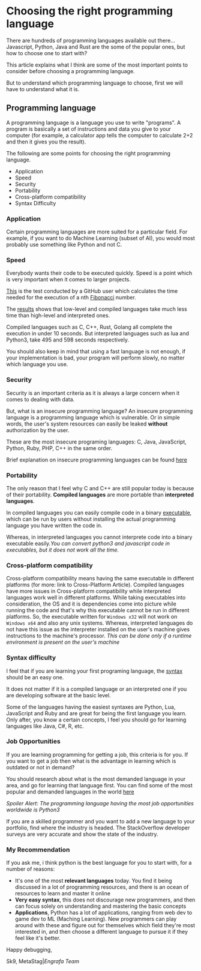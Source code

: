# Choosing the right programming language

There are hundreds of programming languages available out there... Javascript, Python, Java and Rust are the some of the popular ones, but how to choose one to start with?

This article explains what I think are some of the most important points to consider before choosing a programming language.

But to understand which programming language to choose,
first we will have to understand what it is.

## Programming language

A programming language is a language you use to write "programs". A program is basically a set of instructions and data you give to your computer (for example, a calculator app tells the computer to calculate 2+2 and then it gives you the result).

The following are some points for choosing the right programming language.
- Application
- Speed
- Security
- Portability
- Cross-platform compatibility
- Syntax Difficulty

### Application
Certain programming languages are more suited for a particular field. For example, if you want to do Machine Learning (subset of AI), you would most probably use something like Python and not C.

### Speed
Everybody wants their code to be executed quickly. Speed is a point which is very important when it comes to larger projects.

[This](https://github.com/drujensen/fib) is the test conducted by a GitHub user which calculates the time needed for the execution of a nth [Fibonacci](https://en.wikipedia.org/wiki/Fibonacci_number) number.

The [results]() shows that low-level and compiled languages take much less time than high-level and interpreted ones.

Compiled languages such as C, C++, Rust, Golang all complete the execution in under 10 seconds.
But interpreted languages such as lua and Python3, take 495 and 598 seconds respectively.

You should also keep in mind that using a fast language is not enough, if your implementation is bad, your program will perform slowly, no matter which language you use.

### Security
Security is an important criteria as it is always a large concern when it comes to dealing with data.

But, what is an insecure programming language? An insecure programming language is a programming language which is vulnerable. Or in simple words, the user's system resources can easily be leaked **without** authorization by the user.

These are the most insecure programing languages: C, Java, JavaScript, Python, Ruby, PHP, C++ in the same order.

Brief explanation on insecure programming languages can be found [here](https://www.zdnet.com/article/which-are-the-most-insecure-programming-languages/)

### Portability
The only reason that I feel why C and C++ are still popular today is because of their portability.
**Compiled languages** are more portable than **interpreted languages**.

In compiled languages you can easily compile code in a binary [executable](https://en.wikipedia.org/wiki/Executable), which can be run by users without installing the actual programming language you have written the code in.

Whereas, in interpreted languages you cannot interprete code into a binary executable easily.*You can convert python3 and javascript code in executables, but it does not work all the time.*

### Cross-platform compatibility
Cross-platform compatibility means having the same executable in different platforms (for more: link to Cross-Platform Article).
Compiled languages have more issues in Cross-platform compatibility while interpreted languages work well in different platforms.
While taking executables into consideration, the OS and it is dependencies come into picture while running the code and that's why this executable cannot be run in different platforms.
So, the executable written for `Windows x32` will not work on `Windows x64` and also any unix systems.
Whereas, interpreted languages do not have this issue as the interpreter installed on the user's machine gives instructions to the machine's processor.
*This can be done only if a runtime environment is present on the user's machine*

### Syntax difficulty
I feel that if you are learning your first programing language, the [syntax](https://en.wikipedia.org/wiki/Syntax) should be an easy one.

It does not matter if it is a compiled language or an interpreted one if you are developing software at the basic level.

Some of the languages having the easiest syntaxes are Python, Lua, JavaScript and Ruby and are great for being the first language you learn.
Only after, you know a certain concepts, I feel you should go for learning languages like Java, C#, R, etc.

### Job Opportunities
If you are learning programming for getting a job, this criteria is for you. 
If you want to get a job then what is the advantage in learning which is outdated or not in demand?

You should research about what is the most demanded language in your area, and go for learning that language first.
You can find some of the most popular and demanded languages in the world [here](https://towardsdatascience.com/top-10-in-demand-programming-languages-to-learn-in-2020-4462eb7d8d3e)

*Spoiler Alert: The programming language having the most job opportunities worldwide is Python3*

If you are a skilled programmer and you want to add a new language to your portfolio, find where the industry is headed. 
The StackOverflow developer surveys are very accurate and show the state of the industry. 

### My Recommendation
If you ask me, i think python is the best language for you to start with, for a number of reasons:
- It's one of the most **relevant languages** today. You find it being discussed in a lot of programming resources, and there is an ocean of resources to learn and master it online
- **Very easy syntax**, this does not discourage new programmers, and then can focus solely on understanding and mastering the basic concepts
- **Applications**, Python has a lot of applications, ranging from web dev to game dev to ML (Maching Learning). New programmers can play around with these and figure out for themselves which field they're most interested in, and then choose a different language to pursue it if they feel like it's better.


Happy debugging,

Sk9, MetaStag|_Engrafa Team_
